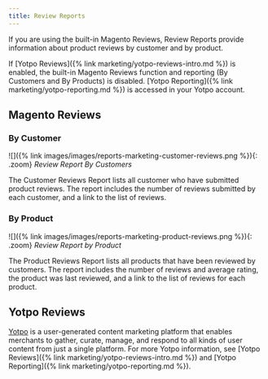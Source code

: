 ```yaml
---
title: Review Reports
---
```


If you are using the built-in Magento Reviews, Review Reports provide information about product reviews by customer and by product.

If [Yotpo Reviews]({% link marketing/yotpo-reviews-intro.md %}) is enabled, the built-in Magento Reviews function and reporting (By Customers and By Products) is disabled. [Yotpo Reporting]({% link marketing/yotpo-reporting.md %}) is accessed in your Yotpo account.

## Magento Reviews

### By Customer

![]({% link images/images/reports-marketing-customer-reviews.png %}){: .zoom}
_Review Report By Customers_

The Customer Reviews Report lists all customer who have submitted product reviews. The report includes the number of reviews submitted by each customer, and a link to the list of reviews.

### By Product

![]({% link images/images/reports-marketing-product-reviews.png %}){: .zoom}
_Review Report by Product_

The Product Reviews Report lists all products that have been reviewed by customers. The report includes the number of reviews and average rating, the product was last reviewed, and a link to the list of reviews for each product.

## Yotpo Reviews

[Yotpo](https://www.yotpo.com/) is a user-generated content marketing platform that enables merchants to gather, curate, manage, and respond to all kinds of user content from just a single platform. For more Yotpo information, see [Yotpo Reviews]({% link marketing/yotpo-reviews-intro.md %}) and [Yotpo Reporting]({% link marketing/yotpo-reporting.md %}).
